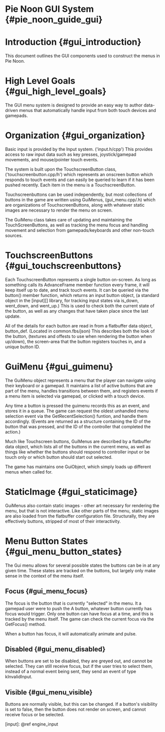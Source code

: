 Pie Noon GUI System {#pie_noon_guide_gui}
===================

# Introduction {#gui_introduction}

This document outlines the GUI components used to construct the menus in Pie
Noon.

# High Level Goals    {#gui_high_level_goals}

The GUI menu system is designed to provide an easy way to author data-driven
menus that automatically handle input from both touch devices and gamepads.

# Organization {#gui_organization}

Basic input is provided by the Input system.  ('input.h/cpp')  This provides
access to raw input data such as key presses, joystick/gamepad movements, and
mouse/pointer touch events.

The system is built upon the TouchscreenButton  class,
('touchscreenbutton.cpp/h')  which represents an onscreen button which responds
to touch events and can easily be queried to learn if it has been pushed
recently.  Each item in the menu is a TouchscreenButton.

Touchscreenbuttons can be used independently, but most collections of buttons in
the game are written using GuiMenus, (gui_menu.cpp/.h) which are organizations
of TouchscreenButtons, along with whatever static images are necessary to render
the menu on screen.

The GuiMenu class takes care of updating and maintaining the TouchScreenButtons,
as well as tracking the menu focus and handling movement and selection from
gamepads/keyboards and other non-touch sources.

# TouchscreenButtons {#gui_touchscreenbuttons}

Each TouchscreenButton represents a single button on-screen.  As long as
something calls its AdvanceFrame member function every frame, it will keep
itself up to date, and track touch events.  It can be queried via the button()
member function, which returns an input button object, (a standard object in the
[input][] library, for tracking input states via is_down, went_down, and
went_up.)  This is used to check both the current state of the  button, as well
as any changes that have taken place since the last update.

All of the details for each button are read in from a flatbuffer data object,
button_def.  (Located in common.fbs/json)  This describes both the look of the
button, (textures and offests to use when rendering the button when up/down),
the screen-area that the button registers touches in, and a unique button ID.

# GuiMenu {#gui_guimenu}

The GuiMenu object represents a menu that the player can navigate using their
keyboard or a gamepad.  It maintains a list of active buttons that are part of
the menu, handles transitions between them, and registers events if a menu item
is selected via gamepad, or clicked with a touch device.

Any time a button is pressed the guimenu records this as an event, and stores it
in a queue.  The game can request the oldest unhandled menu selection event via
the GetRecentSelection() funtion, and handle them accordingly.  (Events are
returned as a structure containing the ID of the button that was pressed, and
the ID of the controller that completed the action.)

Much like Touchscreen buttons, GuiMenus are described by a flatbuffer data
object, which lists all of the buttons in the current menu, as well as things
like whether the buttons should respond to controller input or be touch only or
which button should start out selected.

The game has maintains one GuiObject, which simply loads up different menus when
called for.

# StaticImage {#gui_staticimage}

GuiMenus also contain static images - other art necessary for rendering the
menu, but that is not interactive.  Like other parts of the menu, static images
are also loaded from the flatbuffer configuration file.  Structurally, they are
effectively buttons, stripped of most of their interactivity.

# Menu Button States {#gui_menu_button_states}

The Gui menu allows for several possible states the buttons can be in at any
given time.  These states are tracked on the buttons, but largely only make
sense in the context of the menu itself.

## Focus {#gui_menu_focus}

The focus is the button that is currently "selected" in the menu.  It a gamepad
user were to push the A button, whatever button currently has focus would
trigger.  Only one button can have focus at a time, and this is tracked by the
menu itself.  The game can check the current focus via the GetFocus() method.

When a button has focus, it will automatically animate and pulse.

## Disabled {#gui_menu_disabled}

When buttons are set to be disabled, they are greyed out, and cannot be
selected.  They can still receive focus, but if the user tries to select them,
instead of a normal event being sent, they send an event of type kInvalidInput.

## Visible {#gui_menu_visible}

Buttons are normally visible, but this can be changed.  If a button's visibility
is set to false, then the button does not render on screen, and cannot receive
focus or be selected.


[input]: @ref engine_input
